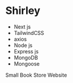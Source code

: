 # Shirley

- Next js
- TailwindCSS
- axios
- Node js
- Express js
- MongoDB
- Mongoose

Small Book Store Website
